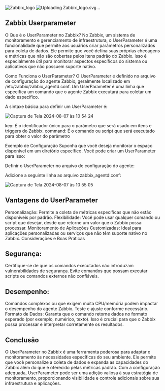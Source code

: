 ![Zabbix_logo](https://github.com/user-attachments/assets/bd814e5a-6c0c-41c8-922e-9eb4554463e1)
![Uploading Za<svg height="655" viewBox="0 0 400.83 104.99" width="2500" xmlns="http://www.w3.org/2000/svg"><path d="m0 0h400.83v104.99h-400.83zm0 0" fill="#d40000"/><path d="m17.14 16h57.96v7.53l-46.65 57.15h47.79v8.31h-60.24v-7.53l46.65-57.15h-45.51zm98.3 9.73-13.54 36.33h27.13zm-5.64-9.73h11.32l28.12 72.99h-10.38l-6.71-18.72h-33.27l-6.72 18.72h-10.53zm60.14 38.13v26.74h16.01c5.37 0 9.35-1.1 11.94-3.3s3.88-5.57 3.88-10.09c0-4.56-1.29-7.93-3.88-10.1-2.59-2.16-6.57-3.25-11.94-3.25zm0-30.02v22h14.78c4.88 0 8.51-.91 10.9-2.71 2.39-1.81 3.58-4.57 3.58-8.28 0-3.68-1.2-6.44-3.58-8.26-2.39-1.82-6.02-2.74-10.9-2.74h-14.78zm-9.98-8.11h25.5c7.61 0 13.48 1.56 17.59 4.69 4.12 3.13 6.17 7.58 6.17 13.35 0 4.46-1.05 8.02-3.16 10.66s-5.21 4.29-9.29 4.94c4.91 1.04 8.72 3.21 11.44 6.52s4.08 7.44 4.08 12.39c0 6.52-2.24 11.55-6.72 15.11-4.48 3.55-10.86 5.33-19.12 5.33h-26.49zm78.32 38.13v26.74h16.02c5.37 0 9.35-1.1 11.93-3.3 2.59-2.2 3.88-5.57 3.88-10.09 0-4.56-1.29-7.93-3.88-10.1-2.59-2.16-6.57-3.25-11.93-3.25zm0-30.02v22h14.78c4.88 0 8.51-.91 10.9-2.71 2.39-1.81 3.58-4.57 3.58-8.28 0-3.68-1.19-6.44-3.58-8.26s-6.02-2.74-10.9-2.74h-14.78zm-9.98-8.11h25.5c7.61 0 13.48 1.56 17.59 4.69 4.12 3.13 6.18 7.58 6.18 13.35 0 4.46-1.05 8.02-3.16 10.66s-5.21 4.29-9.29 4.94c4.91 1.04 8.72 3.21 11.44 6.52s4.08 7.44 4.08 12.39c0 6.52-2.24 11.55-6.72 15.11-4.48 3.55-10.86 5.33-19.12 5.33h-26.5zm97.24 0h10.98l17.35 26.21 17.52-26.21h10.61l-22.84 34.19 25.68 38.8h-10.98l-20.21-30.54-20.41 30.54h-10.61l25.74-38.52zm-28.91 0h9.98v72.99h-9.98zm0 0" fill="#fff"/></svg>bbix_logo.svg…]()


## Zabbix Userparameter

O Que é o UserParameter no Zabbix?
No Zabbix, um sistema de monitoramento e gerenciamento de infraestrutura, o UserParameter é uma funcionalidade que permite aos usuários criar parâmetros personalizados para coleta de dados. Ele permite que você defina suas próprias checagens e métricas que não são cobertas pelos itens padrão do Zabbix. Isso é especialmente útil para monitorar aspectos específicos do sistema ou aplicativos que não possuem suporte nativo.

Como Funciona o UserParameter?
O UserParameter é definido no arquivo de configuração do agente Zabbix, geralmente localizado em /etc/zabbix/zabbix_agentd.conf. Um UserParameter é uma linha que especifica um comando que o agente Zabbix executará para coletar um dado específico.

A sintaxe básica para definir um UserParameter é:

![Captura de Tela 2024-08-07 às 10 54 24](https://github.com/user-attachments/assets/1666f2df-b28a-483c-876d-71db8324735e)

key: É o identificador único para o parâmetro que será usado em itens e triggers do Zabbix.
command: É o comando ou script que será executado para obter o valor do parâmetro

Exemplo de Configuração
Suponha que você deseja monitorar o espaço disponível em um diretório específico. Você pode criar um UserParameter para isso:

Definir o UserParameter no arquivo de configuração do agente:

Adicione a seguinte linha ao arquivo zabbix_agentd.conf:

![Captura de Tela 2024-08-07 às 10 55 05](https://github.com/user-attachments/assets/1f5f149e-7452-4336-b0b3-f061569a3ade)


## Vantagens do UserParameter
Personalização: Permite a coleta de métricas específicas que não estão disponíveis por padrão.
Flexibilidade: Você pode usar qualquer comando ou script que desejar, desde que retorne um valor que o Zabbix possa processar.
Monitoramento de Aplicações Customizadas: Ideal para aplicações personalizadas ou serviços que não têm suporte nativo no Zabbix.
Considerações e Boas Práticas

## Segurança: 
Certifique-se de que os comandos executados não introduzam vulnerabilidades de segurança. Evite comandos que possam executar scripts ou comandos externos não confiáveis.

## Desempenho: 
Comandos complexos ou que exigem muita CPU/memória podem impactar o desempenho do agente Zabbix. Teste e ajuste conforme necessário.
Formato de Dados: Garanta que o comando retorne dados no formato esperado (por exemplo, numérico, texto). Isso é crucial para que o Zabbix possa processar e interpretar corretamente os resultados.

## Conclusão
O UserParameter no Zabbix é uma ferramenta poderosa para adaptar o monitoramento às necessidades específicas do seu ambiente. Ele permite que você personalize a coleta de dados e expanda as capacidades do Zabbix além do que é oferecido pelas métricas padrão. Com a configuração adequada, UserParameter pode ser uma adição valiosa à sua estratégia de monitoramento, proporcionando visibilidade e controle adicionais sobre sua infraestrutura e aplicações.




